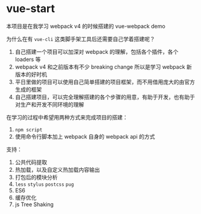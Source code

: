 # vue-start

本项目是在我学习 webpack v4 的时候搭建的 vue-webpack demo

为什么在有 `vue-cli` 这类脚手架工具后还需要自己学着搭建呢？

1. 自己搭建一个项目可以加深对 webpack 的理解，包括各个插件，各个 loaders 等
2. webpack v4 和之前版本有不少 breaking change 所以是学习 webpack 新版本的好时机
3. 平日里做的项目可以使用自己简单搭建的项目框架，而不用借用庞大的由官方生成的框架
4. 自己搭建项目，可以完全理解搭建的各个步骤的用意，有助于开发，也有助于对生产和开发不同环境的理解

在学习的过程中希望用两种方式来完成项目的搭建：
1. `npm script`
2. 使用命令行脚本加上 webpack 自身的 webpack api 的方式

支持：
1. 公共代码提取
2. 热加载，以及自定义热加载内容输出
3. 打包后的模块分析
4. `less` `stylus` `postcss` `pug`
5. ES6
6. 缓存优化
7. js Tree Shaking
